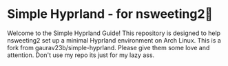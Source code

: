 # Simple Hyprland - for nsweeting2🌟 
Welcome to the Simple Hyprland Guide! This repository is designed to help nsweeting2 set up a minimal Hyprland environment on Arch Linux. This is a fork from gaurav23b/simple-hyprland. Please give them some love and attention. Don't use my repo its just for my lazy ass.
